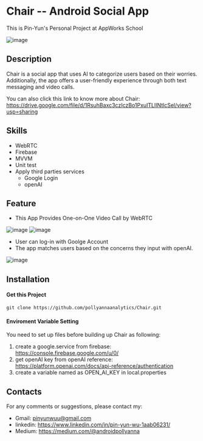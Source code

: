 # Chair -- Android Social App

This is Pin-Yun's Personal Project at AppWorks School

![image](https://github.com/pollyannaanalytics/Chair/assets/114213570/7d1bc578-503e-4629-b1b3-7b7e694bcd5c)

## Description

Chair is a social app that uses AI to categorize users based on their worries. Additionally, the app offers a user-friendly experience through both text messaging and video calls.

You can also click this link to know more about Chair: https://drive.google.com/file/d/1RsuhBaxc3czIczBo1PxuITLlINtlcSel/view?usp=sharing


## Skills
* WebRTC
* Firebase
* MVVM
* Unit test
* Apply third parties services
    * Google Login
    * openAI


## Feature
* This App Provides One-on-One Video Call by WebRTC

![image](https://github.com/pollyannaanalytics/Chair/assets/114213570/4fc49fc3-9e99-4e1e-b489-f6a8b4fc723e)
![image](https://github.com/pollyannaanalytics/Chair/assets/114213570/ea161653-e6c8-460d-a553-88c9e00f9b7e)



* User can log-in with Goolge Account
* The app matches users based on the concerns they input with openAI.

![image](https://github.com/pollyannaanalytics/Chair/assets/114213570/3d01c1de-ee0d-4898-b076-017e1728037e)



## Installation

#### Get this Project

```kotlin=
git clone https://github.com/pollyannaanalytics/Chair.git
```

#### Enviroment Variable Setting
You need to set up files before building up Chair as following:
1. create a google.service from firebase: https://console.firebase.google.com/u/0/
2. get openAI key from openAI reference: 
https://platform.openai.com/docs/api-reference/authentication
4. create a variable named as OPEN_AI_KEY in local.properties


## Contacts
For any comments or suggestions, please contact my:
* Gmail: pinyunwuu@gmail.com
* linkedin: https://www.linkedin.com/in/pin-yun-wu-1aab06231/
* Medium: https://medium.com/@androidpollyanna

